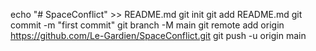 echo "# SpaceConflict" >> README.md
git init
git add README.md
git commit -m "first commit"
git branch -M main
git remote add origin https://github.com/Le-Gardien/SpaceConflict.git
git push -u origin main
